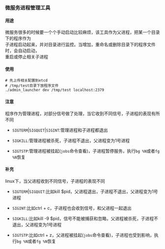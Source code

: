 ### 微服务进程管理工具

#### 用途

微服务很多的时候要一个个手动启动比较麻烦，该工具作为父进程，把某一个目录下的程序作为  
子进程启动起来，并对目录进行监控。当增加，重命名或删除目录下的程序文件时，会自动启动，  
重启或停止相关子进程

#### 使用

```shell
# 先上传相关配置到etcd
# /tmp/test目录下放程序文件
./admin_launcher dev /tmp/test localhost:2379
```

#### 注意

程序作为管理进程，对部分信号做了处理，当它收到不同信号，子进程的表现有所不同

  - `SIGTERM`|`SIGQUIT`|`SIGINT`:管理进程和子进程都退出
  
  - `SIGKILL`:管理进程被杀死，子进程不退出，父进程变为1号进程
    
  - `SIGTSTP`:管理进程被挂起(`jobs`命令查看)，子进程暂停服务，执行`bg %N`或者`fg %N`恢复

#### 补充

linux下，当父进程收到不同信号，子进程的表现不同

  - `SIGTERM`|`SIGQUIT`:比如kill $pid，父进程退出，子进程不退出，父进程变为1号进程

  - `SIGINT`:比如ctrl + c，子进程也会收到信号，和父进程一起退出

  - `SIGKILL`:比如kill -9 $pid，信号不能被捕获和忽略，父进程被杀死，子进程不退出，父进程变为1号进程
  
  - `SIGTSTP`:比如ctrl + z，父进程被挂起(`jobs`命令查看)，子进程也受到影响，执行`bg %N`或者`fg %N`恢复
